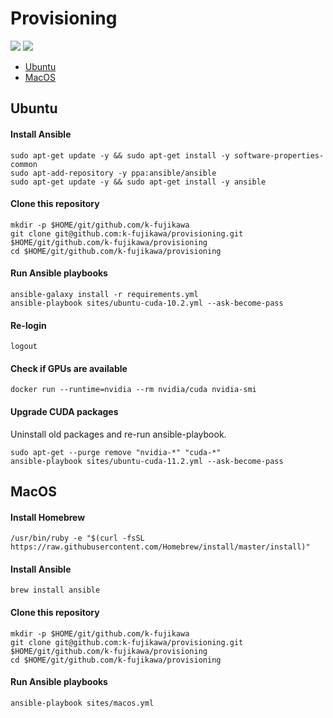 # Provisioning

![](https://github.com/k-fujikawa/provisioning/workflows/ubuntu-cuda-10.2/badge.svg)
![](https://github.com/k-fujikawa/provisioning/workflows/ubuntu-cuda-11.2/badge.svg)

- [Ubuntu](#ubuntu)
- [MacOS](#MacOS)

## Ubuntu

#### Install Ansible
```
sudo apt-get update -y && sudo apt-get install -y software-properties-common
sudo apt-add-repository -y ppa:ansible/ansible
sudo apt-get update -y && sudo apt-get install -y ansible
```

#### Clone this repository

```
mkdir -p $HOME/git/github.com/k-fujikawa
git clone git@github.com:k-fujikawa/provisioning.git $HOME/git/github.com/k-fujikawa/provisioning
cd $HOME/git/github.com/k-fujikawa/provisioning
```

#### Run Ansible playbooks

```
ansible-galaxy install -r requirements.yml
ansible-playbook sites/ubuntu-cuda-10.2.yml --ask-become-pass
```

#### Re-login

```
logout
```

#### Check if GPUs are available

```
docker run --runtime=nvidia --rm nvidia/cuda nvidia-smi
```

#### Upgrade CUDA packages

Uninstall old packages and re-run ansible-playbook.

```
sudo apt-get --purge remove "nvidia-*" "cuda-*"
ansible-playbook sites/ubuntu-cuda-11.2.yml --ask-become-pass
```

## MacOS

#### Install Homebrew

```
/usr/bin/ruby -e "$(curl -fsSL https://raw.githubusercontent.com/Homebrew/install/master/install)"
```

#### Install Ansible

```
brew install ansible
```

#### Clone this repository

```
mkdir -p $HOME/git/github.com/k-fujikawa
git clone git@github.com:k-fujikawa/provisioning.git $HOME/git/github.com/k-fujikawa/provisioning
cd $HOME/git/github.com/k-fujikawa/provisioning
```

#### Run Ansible playbooks

```
ansible-playbook sites/macos.yml
```
